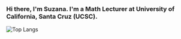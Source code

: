 ### Hi there, I'm Suzana. I'm a Math Lecturer at  University of California, Santa Cruz (UCSC). 
![Top Langs](https://github-readme-stats.vercel.app/api/top-langs/?username=ssuzana&hide_progress=true)

<!--
**ssuzana/ssuzana** is a ✨ _special_ ✨ repository because its `README.md` (this file) appears on your GitHub profile.

-->
